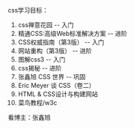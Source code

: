 css学习目标：
1. css禅意花园      -- 入门
2. 精通CSS:高级Web标准解决方案      -- 进阶
3. CSS权威指南（第3版）     -- 入门
4. 网站重构（第3版）        -- 进阶
5. 图解css3     -- 入门
6. css揭秘      -- 进阶
7. 张鑫旭 CSS 世界      -- 巩固
8. Eric Meyer 谈 CSS（卷二）
9. HTML & CSS设计与构建网站
10. 菜鸟教程/w3c

看博主：张鑫旭 